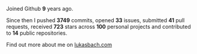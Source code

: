 Joined Github **9** years ago.

Since then I pushed **3749** commits, opened **33** issues, submitted **41** pull requests, received **723** stars across **100** personal projects and contributed to **14** public repositories.

Find out more about me on [lukasbach.com](https://lukasbach.com)
